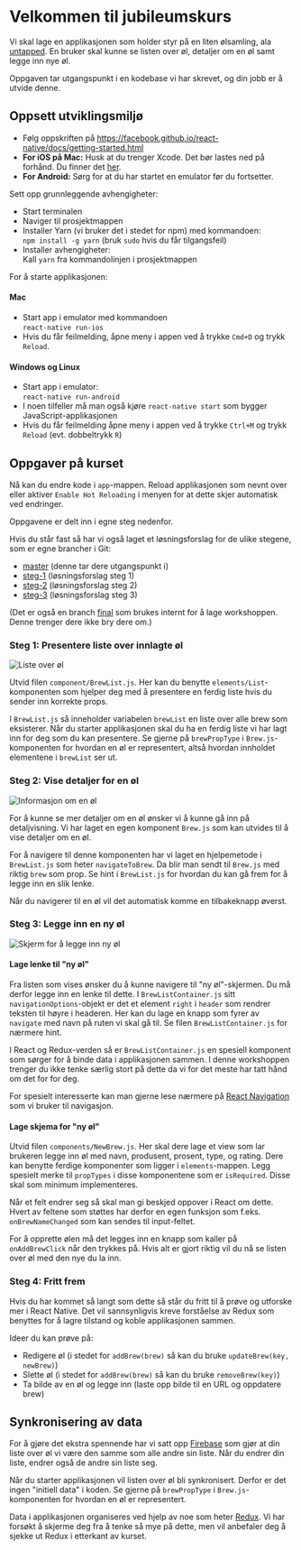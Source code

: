 # Velkommen til jubileumskurs

Vi skal lage en applikasjonen som holder styr på en liten ølsamling, ala [untapped](https://untappd.com/).
En bruker skal kunne se listen over øl, detaljer om en øl samt legge inn nye øl.

Oppgaven tar utgangspunkt i en kodebase vi har skrevet, og din jobb er å utvide denne.

##  Oppsett utviklingsmiljø

- Følg oppskriften på https://facebook.github.io/react-native/docs/getting-started.html
- **For iOS på Mac:** Husk at du trenger Xcode. Det bør lastes ned på forhånd. Du finner det [her](https://itunes.apple.com/us/app/xcode/id497799835?mt=12).
- **For Android:** Sørg for at du har startet en emulator før du fortsetter.

Sett opp grunnleggende avhengigheter:

- Start terminalen
- Naviger til prosjektmappen
- Installer Yarn (vi bruker det i stedet for npm) med kommandoen:  
  `npm install -g yarn` (bruk `sudo` hvis du får tilgangsfeil)
- Installer avhengigheter:  
  Kall `yarn` fra kommandolinjen i prosjektmappen

For å starte applikasjonen:

#### Mac
- Start app i emulator med kommandoen  
  `react-native run-ios`
- Hvis du får feilmelding, åpne meny i appen ved å trykke `Cmd+D` og trykk `Reload`.

#### Windows og Linux

- Start app i emulator:  
 `react-native run-android`
- I noen tilfeller må man også kjøre `react-native start` som bygger JavaScript-applikasjonen
- Hvis du får feilmelding åpne meny i appen ved å trykke `Ctrl+M` og trykk `Reload` (evt. dobbeltrykk `R`)

## Oppgaver på kurset

Nå kan du endre kode i `app`-mappen. Reload applikasjonen som nevnt over eller aktiver `Enable Hot Reloading`
i menyen for at dette skjer automatisk ved endringer.

Oppgavene er delt inn i egne steg nedenfor.

Hvis du står fast så har vi også laget et løsningsforslag for de ulike stegene, som er egne brancher i Git:

- [master](https://github.com/capraconsulting/abakus-jubileumskurs/tree/master)
  (denne tar dere utgangspunkt i)
- [steg-1](https://github.com/capraconsulting/abakus-jubileumskurs/tree/steg-1)
  (løsningsforslag steg 1)
- [steg-2](https://github.com/capraconsulting/abakus-jubileumskurs/tree/steg-2)
  (løsningsforslag steg 2)
- [steg-3](https://github.com/capraconsulting/abakus-jubileumskurs/tree/steg-3)
  (løsningsforslag steg 3)

(Det er også en branch [final](https://github.com/capraconsulting/abakus-jubileumskurs/tree/final) som brukes
internt for å lage workshoppen. Denne trenger dere ikke bry dere om.)

### Steg 1: Presentere liste over innlagte øl

![Liste over øl](images/brew_list.PNG)

Utvid filen `component/BrewList.js`. Her kan du benytte `elements/List`-komponenten som hjelper
deg med å presentere en ferdig liste hvis du sender inn korrekte props.

I `BrewList.js` så inneholder variabelen `brewList` en liste over alle brew som eksisterer. Når du
starter applikasjonen skal du ha en ferdig liste vi har lagt inn for deg som du kan presentere. Se gjerne på
`brewPropType` i `Brew.js`-komponenten for hvordan en øl er representert, altså hvordan
innholdet elementene i `brewList` ser ut.

### Steg 2: Vise detaljer for en øl

![Informasjon om en øl](images/brew.PNG)

For å kunne se mer detaljer om en øl ønsker vi å kunne gå inn på detaljvisning. Vi har laget
en egen komponent `Brew.js` som kan utvides til å vise detaljer om en øl.

For å navigere til denne komponenten har vi laget en hjelpemetode i `BrewList.js` som heter
`navigateToBrew`. Da blir man sendt til `Brew.js` med riktig `brew` som prop. Se hint i `BrewList.js`
for hvordan du kan gå frem for å legge inn en slik lenke.

Når du navigerer til en øl vil det automatisk komme en tilbakeknapp øverst.

###  Steg 3: Legge inn en ny øl

![Skjerm for å legge inn ny øl](images/new_brew.PNG)

#### Lage lenke til "ny øl"

Fra listen som vises ønsker du å kunne navigere til "ny øl"-skjermen. Du må derfor legge inn en lenke
til dette. I `BrewListContainer.js` sitt `navigationOptions`-objekt er det et element `right` i `header`
som rendrer teksten til høyre i headeren. Her kan du lage en knapp som fyrer av `navigate` med navn
på ruten vi skal gå til. Se filen `BrewListContainer.js` for nærmere hint.

I React og Redux-verden så er `BrewListContainer.js` en spesiell komponent som sørger for å binde data
i applikasjonen sammen. I denne workshoppen trenger du ikke tenke særlig stort på dette da vi for det
meste har tatt hånd om det for for deg.

For spesielt interesserte kan man gjerne lese nærmere på
[React Navigation](https://reactnavigation.org/) som vi bruker til navigasjon.

#### Lage skjema for "ny øl"

Utvid filen `components/NewBrew.js`.
Her skal dere lage et view som lar brukeren legge inn øl med navn, produsent, prosent, type, og rating.
Dere kan benytte ferdige komponenter som ligger i `elements`-mappen. Legg spesielt merke til
`propTypes` i disse komponentene som er `isRequired`. Disse skal som minimum implementeres.

Når et felt endrer seg så skal man gi beskjed oppover i React om dette. Hvert av feltene som støttes
har derfor en egen funksjon som f.eks. `onBrewNameChanged` som kan sendes til input-feltet.

For å opprette ølen må det legges inn en knapp som kaller på `onAddBrewClick` når den trykkes på.
Hvis alt er gjort riktig vil du nå se listen over øl med den nye du la inn.

### Steg 4: Fritt frem

Hvis du har kommet så langt som dette så står du fritt til å prøve og utforske mer i
React Native. Det vil sannsynligvis kreve forståelse av Redux som benyttes for å
lagre tilstand og koble applikasjonen sammen.

Ideer du kan prøve på:

- Redigere øl (i stedet for `addBrew(brew)` så kan du bruke `updateBrew(key, newBrew)`)
- Slette øl (i stedet for `addBrew(brew)` så kan du bruke `removeBrew(key)`)
- Ta bilde av en øl og legge inn (laste opp bilde til en URL og oppdatere brew)

## Synkronisering av data

For å gjøre det ekstra spennende har vi satt opp [Firebase](https://firebase.google.com/) som gjør at
din liste over øl vi være den samme som alle andre sin liste. Når du endrer din liste, endrer også de andre
sin liste seg.

Når du starter applikasjonen vil listen over øl bli synkronisert. Derfor er det ingen "initiell data"
i koden. Se gjerne på `brewPropType` i `Brew.js`-komponenten for hvordan en øl er representert.

Data i applikasjonen organiseres ved hjelp av noe som heter [Redux](https://github.com/reactjs/redux).
Vi har forsøkt å skjerme deg fra å tenke så mye på dette, men vil anbefaler deg å sjekke ut Redux
i etterkant av kurset.
